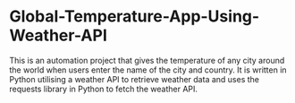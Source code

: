 # Global-Temperature-App-Using-Weather-API
This is an automation project that gives the temperature of any city around the world when users enter the name of the city and country. It is written in Python utilising a weather API to retrieve weather data and uses the requests library in Python to fetch the weather API.

